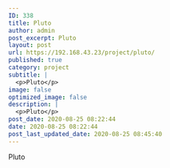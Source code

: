 ```yaml
---
ID: 338
title: Pluto
author: admin
post_excerpt: Pluto
layout: post
url: https://192.168.43.23/project/pluto/
published: true
category: project
subtitle: |
  <p>Pluto</p>
image: false
optimized_image: false
description: |
  <p>Pluto</p>
post_date: 2020-08-25 08:22:44
date: 2020-08-25 08:22:44
post_last_updated_date: 2020-08-25 08:45:40
---
```

Pluto